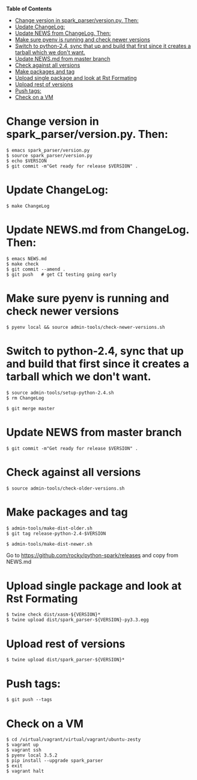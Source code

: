 <!-- markdown-toc start - Don't edit this section. Run M-x markdown-toc-refresh-toc -->
**Table of Contents**

- [Change version in spark_parser/version.py. Then:](#change-version-in-sparkparserversionpy-then)
- [Update ChangeLog:](#update-changelog)
- [Update NEWS from ChangeLog. Then:](#update-news-from-changelog-then)
- [Make sure pyenv is running and check newer versions](#make-sure-pyenv-is-running-and-check-newer-versions)
- [Switch to python-2.4, sync that up and build that first since it creates a tarball which we don't want.](#switch-to-python-24-sync-that-up-and-build-that-first-since-it-creates-a-tarball-which-we-dont-want)
- [Update NEWS.md from master branch](#update-news-from-master-branch)
- [Check against all versions](#check-against-all-versions)
- [Make packages and tag](#make-packages-and-tag)
- [Upload single package and look at Rst Formating](#upload-single-package-and-look-at-rst-formating)
- [Upload rest of versions](#upload-rest-of-versions)
- [Push tags:](#push-tags)
- [Check on a VM](#check-on-a-vm)

<!-- markdown-toc end -->
# Change version in spark_parser/version.py. Then:

	$ emacs spark_parser/version.py
    $ source spark_parser/version.py
    $ echo $VERSION
    $ git commit -m"Get ready for release $VERSION" .

# Update ChangeLog:

    $ make ChangeLog

#  Update NEWS.md from ChangeLog. Then:

	$ emacs NEWS.md
    $ make check
    $ git commit --amend .
    $ git push   # get CI testing going early

# Make sure pyenv is running and check newer versions

    $ pyenv local && source admin-tools/check-newer-versions.sh

# Switch to python-2.4, sync that up and build that first since it creates a tarball which we don't want.

    $ source admin-tools/setup-python-2.4.sh
    $ rm ChangeLog

    $ git merge master

# Update NEWS from master branch

    $ git commit -m"Get ready for release $VERSION" .

# Check against all versions

    $ source admin-tools/check-older-versions.sh

# Make packages and tag

    $ admin-tools/make-dist-older.sh
    $ git tag release-python-2.4-$VERSION

    $ admin-tools/make-dist-newer.sh

Go to https://github.com/rocky/python-spark/releases and copy from NEWS.md

# Upload single package and look at Rst Formating

	$ twine check dist/xasm-${VERSION}*
    $ twine upload dist/spark_parser-${VERSION}-py3.3.egg

# Upload rest of versions

    $ twine upload dist/spark_parser-${VERSION}*

# Push tags:

    $ git push --tags

# Check on a VM

    $ cd /virtual/vagrant/virtual/vagrant/ubuntu-zesty
	$ vagrant up
	$ vagrant ssh
	$ pyenv local 3.5.2
	$ pip install --upgrade spark_parser
	$ exit
	$ vagrant halt
